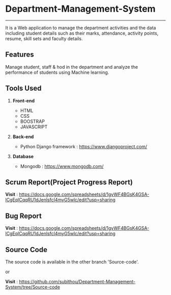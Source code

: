 # Department-Management-System
------------------------------
  It is a Web application to manage the department activities and the data including student details such as their marks, attendance, activity points, resume, skill sets and faculty details.



Features
---------
Manage student, staff & hod in the department and analyze the performance of students using Machine learning.



Tools Used
----------
1. **Front-end**
    * HTML  
    * CSS
    * BOOSTRAP
    * JAVASCRIPT

2. **Back-end**
    * Python Django framework : https://www.djangoproject.com/

3. **Database**
    * Mongodb : https://www.mongodb.com/



Scrum Report(Project Progress Report)
---------------------------------------
**Visit** : https://docs.google.com/spreadsheets/d/1gvWF4BGsK4GSA-lCgEqICqqRU1dJenlsfcI4myG5wlc/edit?usp=sharing



**Bug Report**
--------------
**Visit** : https://docs.google.com/spreadsheets/d/1gvWF4BGsK4GSA-lCgEqICqqRU1dJenlsfcI4myG5wlc/edit?usp=sharing



Source Code 
-----------
The source code is available in the other branch 'Source-code'.

or

**Visit** : https://github.com/subithou/Department-Management-System/tree/Source-code

